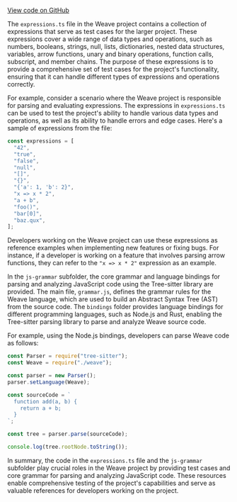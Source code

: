 [View code on GitHub](https://github.com/wandb/weave/.autodoc/docs/json/weave-js/src/core/language/js/parser)

The `expressions.ts` file in the Weave project contains a collection of expressions that serve as test cases for the larger project. These expressions cover a wide range of data types and operations, such as numbers, booleans, strings, null, lists, dictionaries, nested data structures, variables, arrow functions, unary and binary operations, function calls, subscript, and member chains. The purpose of these expressions is to provide a comprehensive set of test cases for the project's functionality, ensuring that it can handle different types of expressions and operations correctly.

For example, consider a scenario where the Weave project is responsible for parsing and evaluating expressions. The expressions in `expressions.ts` can be used to test the project's ability to handle various data types and operations, as well as its ability to handle errors and edge cases. Here's a sample of expressions from the file:

```typescript
const expressions = [
  "42",
  "true",
  "false",
  "null",
  "[]",
  "{}",
  "{'a': 1, 'b': 2}",
  "x => x * 2",
  "a + b",
  "foo()",
  "bar[0]",
  "baz.qux",
];
```

Developers working on the Weave project can use these expressions as reference examples when implementing new features or fixing bugs. For instance, if a developer is working on a feature that involves parsing arrow functions, they can refer to the `"x => x * 2"` expression as an example.

In the `js-grammar` subfolder, the core grammar and language bindings for parsing and analyzing JavaScript code using the Tree-sitter library are provided. The main file, `grammar.js`, defines the grammar rules for the Weave language, which are used to build an Abstract Syntax Tree (AST) from the source code. The `bindings` folder provides language bindings for different programming languages, such as Node.js and Rust, enabling the Tree-sitter parsing library to parse and analyze Weave source code.

For example, using the Node.js bindings, developers can parse Weave code as follows:

```javascript
const Parser = require("tree-sitter");
const Weave = require("./weave");

const parser = new Parser();
parser.setLanguage(Weave);

const sourceCode = `
  function add(a, b) {
    return a + b;
  }
`;

const tree = parser.parse(sourceCode);

console.log(tree.rootNode.toString());
```

In summary, the code in the `expressions.ts` file and the `js-grammar` subfolder play crucial roles in the Weave project by providing test cases and core grammar for parsing and analyzing JavaScript code. These resources enable comprehensive testing of the project's capabilities and serve as valuable references for developers working on the project.
